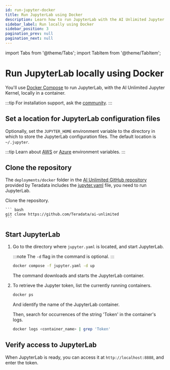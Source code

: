 ```yaml
---
id: run-jupyter-docker
title: Run JupyterLab using Docker
description: Learn how to run JupyterLab with the AI Unlimited Jupyter Kernel on your computer.
sidebar_label: Run locally using Docker
sidebar_position: 3
pagination_prev: null
pagination_next: null
---
```


import Tabs from '@theme/Tabs';
import TabItem from '@theme/TabItem';


# Run JupyterLab locally using Docker

You'll use [Docker Compose](https://docs.docker.com/compose/) to run JupyterLab, with the AI Unlimited Jupyter Kernel, locally in a container.

:::tip
For installation support, ask the [community](https://support.teradata.com/community?id=community_forum&sys_id=b0aba91597c329d0e6d2bd8c1253affa).
:::


## Set a location for JupyterLab configuration files

Optionally, set the `JUPYTER_HOME` environment variable to the directory in which to store the JupyterLab configuration files. The default location is `~/.jupyter`.

:::tip
Learn about [AWS](https://docs.aws.amazon.com/sdkref/latest/guide/environment-variables.html) or [Azure](https://github.com/paulbouwer/terraform-azure-quickstarts-samples/blob/master/README.md#azure-authentication) environment variables.
:::


## Clone the repository

The `deployments/docker` folder in the [AI Unlimited GitHub repository](https://github.com/Teradata/ai-unlimited) provided by Teradata includes the [jupyter.yaml](https://github.com/Teradata/ai-unlimited/blob/develop/deployments/docker/jupyter.yaml) file, you need to run JupyterLab. 

Clone the repository.

    ``` bash
    git clone https://github.com/Teradata/ai-unlimited
	```


## Start JupyterLab

1. Go to the directory where `jupyter.yaml` is located, and start JupyterLab.

    :::note
	The `-d` flag in the command is optional.
	:::

  	```bash title="Run the Docker Compose file in the background "
	docker compose -f jupyter.yaml -d up 
	```
	The command downloads and starts the JupyterLab container.

2. To retrieve the Jupyter token, list the currently running containers.

	```bash
	docker ps 
	```
	
	And identify the name of the JupyterLab container.
	
	Then, search for occurrences of the string 'Token' in the container's logs.

	```bash
	docker logs <container_name> | grep 'Token'
	```


## Verify access to JupyterLab

When JupyterLab is ready, you can access it at `http://localhost:8888`, and enter the token. 



